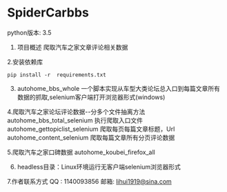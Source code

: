 # SpiderCarbbs
python版本: 3.5

1. 项目概述
  爬取汽车之家文章评论相关数据


2.安装依赖库

```shell
pip install -r  requirements.txt
```

3. autohome_bbs_whole  一个脚本实现从车型大类论坛总入口到每篇文章所有数据的抓取,selenium客户端打开浏览器形式(windows)

4.爬取汽车之家论坛评论数据--分多个文件抽离方法
   autohome_bbs_total_selenium     执行爬取入口文件
   autohome_gettopiclist_selenium  爬取每页每篇文章标题，Url
   autohome_content_selenium       爬取每篇文章所有分页评论数据

5.爬取汽车之家口碑数据      autohome_koubei_firefox_all
	   
	
6. headless目录：Linux环境运行无客户端selenium浏览器形式
	
7.作者联系方式
  QQ :  1140093856
     邮箱:  lihui1919@sina.com	
     
     